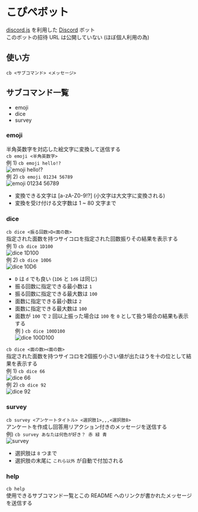 # こぴぺボット
[discord.js](https://discord.js.org/) を利用した [Discord](https://discord.com/) ボット  
このボットの招待 URL は公開していない (ほぼ個人利用の為)

## 使い方
`cb <サブコマンド> <メッセージ>`

## サブコマンド一覧
- emoji
- dice
- survey

### emoji
半角英数字を対応した絵文字に変換して送信する  
`cb emoji <半角英数字>`  
例 1) `cb emoji hello!?`  
![emoji hello!?](https://gitlab.com/S-Del_discordbot/copipebot/uploads/4815289101884cc5d40fe41b45fe7d43/image.png)  
例 2) `cb emoji 01234 56789`  
![emoji 01234 56789](https://gitlab.com/S-Del_discordbot/copipebot/uploads/58e5636506874f8357d7373e2556cb60/image.png)  

- 変換できる文字は \[a-zA-Z0-9!?\] (小文字は大文字に変換される)
- 変換を受け付ける文字数は 1 ~ 80 文字まで

### dice
`cb dice <振る回数>D<面の数>`  
指定された面数を持つサイコロを指定された回数振りその結果を表示する  
例 1) `cb dice 1D100`  
![dice 1D100](https://gitlab.com/S-Del_discordbot/copipebot/uploads/d6b894528f814295c2c4dedeec8304b5/image.png)  
例 2) `cb dice 10D6`  
![dice 10D6](https://gitlab.com/S-Del_discordbot/copipebot/uploads/2bf60a4a065bf7460885e49ffb64b54c/image.png)  

- `D` は `d` でも良い (`1D6` と `1d6` は同じ)
- 振る回数に指定できる最小数は `1`
- 振る回数に指定できる最大数は `100`
- 面数に指定できる最小数は `2`
- 面数に指定できる最大数は `100`
- 面数が `100` で `2` 回以上振った場合は `100` を `0` として扱う場合の結果も表示する  
    例 ) `cb dice 100D100`  
    ![dice 100D100](https://gitlab.com/S-Del_discordbot/copipebot/uploads/e627cdf89bd0ff3682a58ea4469e038b/image.png)  

`cb dice <面の数><面の数>`  
指定された面数を持つサイコロを2個振り小さい値が出たほうを十の位として結果を表示する  
例 1) `cb dice 66`  
![dice 66](https://gitlab.com/S-Del_discordbot/copipebot/uploads/cadd75076fcf988faba9f5d0d9c7e5ae/image.png)  
例 2) `cb dice 92`  
![dice 92](https://gitlab.com/S-Del_discordbot/copipebot/uploads/b251ca7bd710074f8af56369d5883466/image.png)  

### survey
`cb survey <アンケートタイトル> <選択肢1>,,,<選択肢8>`  
アンケートを作成し回答用リアクション付きのメッセージを送信する  
例) `cb survey あなたは何色が好き？ 赤 緑 青`  
![survey](https://gitlab.com/S-Del_discordbot/copipebot/uploads/32c73cf99de167691d650a9063b3da3f/image.png)  

- 選択肢は `8` つまで
- 選択肢の末尾に `これら以外` が自動で付加される

### help
`cb help`  
使用できるサブコマンド一覧とこの README へのリンクが書かれたメッセージを送信する
